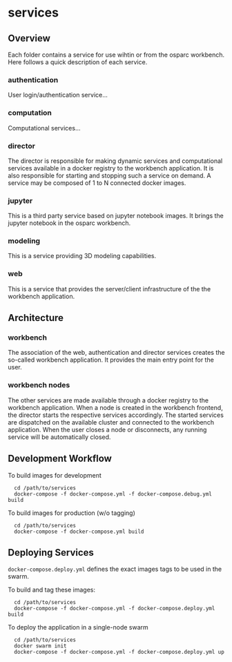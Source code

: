 # services

## Overview

Each folder contains a service for use wihtin or from the osparc workbench. Here follows a quick description of each service.

### authentication

User login/authentication service...

### computation

Computational services...

### director

The director is responsible for making dynamic services and computational services available in a docker registry to the workbench application.
It is also responsible for starting and stopping such a service on demand. A service may be composed of 1 to N connected docker images.

### jupyter

This is a third party service based on jupyter notebook images. It brings the jupyter notebook in the osparc workbench.

### modeling

This is a service providing 3D modeling capabilities.

### web

This is a service that provides the server/client infrastructure of the the workbench application.

## Architecture

### workbench

The association of the web, authentication and director services creates the so-called workbench application. It provides the main entry point for the user.

### workbench nodes

The other services are made available through a docker registry to the workbench application.
When a node is created in the workbench frontend, the director starts the respective services accordingly.
The started services are dispatched on the available cluster and connected to the workbench application.
When the user closes a node or disconnects, any running service will be automatically closed.

## Development Workflow

To build images for development

```!bash
  cd /path/to/services
  docker-compose -f docker-compose.yml -f docker-compose.debug.yml build
```

To build images for production (w/o tagging)

```!bash
  cd /path/to/services
  docker-compose -f docker-compose.yml build
```

## Deploying Services

``docker-compose.deploy.yml`` defines the exact images tags to be used in the swarm.

To build and tag these images:

```!bash
  cd /path/to/services
  docker-compose -f docker-compose.yml -f docker-compose.deploy.yml build
```

To deploy the application in a single-node swarm

```!bash
  cd /path/to/services
  docker swarm init
  docker-compose -f docker-compose.yml -f docker-compose.deploy.yml up
```
